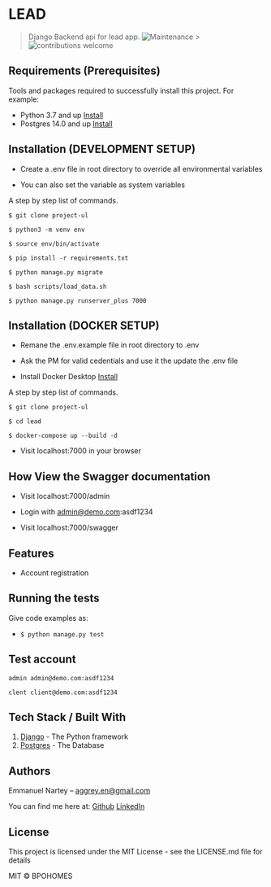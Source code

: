 # LEAD

> Django Backend api for lead app.
> ![Maintenance](https://img.shields.io/badge/Maintained%3F-yes-green.svg) > ![contributions welcome](https://img.shields.io/badge/contributions-welcome-brightgreen.svg?style=flat)

## Requirements (Prerequisites)

Tools and packages required to successfully install this project.
For example:

- Python 3.7 and up [Install](https://python.org)
- Postgres 14.0 and up [Install](https://postgres.com/)

## Installation (DEVELOPMENT SETUP)

- Create a .env file in root directory to override all environmental variables

- You can also set the variable as system variables

A step by step list of commands.

`$ git clone project-ul`

`$ python3 -m venv env`

`$ source env/bin/activate`

`$ pip install -r requirements.txt`

`$ python manage.py migrate`

`$ bash scripts/load_data.sh`

`$ python manage.py runserver_plus 7000`

## Installation (DOCKER SETUP)

- Remane the .env.example file in root directory to .env

- Ask the PM for valid cedentials and use it the update the .env file

- Install Docker Desktop [Install](https://python.org)

A step by step list of commands.

`$ git clone project-ul`

`$ cd lead`

`$ docker-compose up --build -d`

- Visit localhost:7000 in your browser

## How View the Swagger documentation

- Visit localhost:7000/admin

- Login with admin@demo.com:asdf1234

- Visit localhost:7000/swagger

## Features

- Account registration

## Running the tests

Give code examples as:

- `$ python manage.py test`

## Test account

    admin admin@demo.com:asdf1234

    clent client@demo.com:asdf1234

## Tech Stack / Built With

1. [Django](https://django.com/) - The Python framework
1. [Postgres](https://postgres.com/) - The Database

## Authors

Emmanuel Nartey – aggrey.en@gmail.com

You can find me here at:
[Github](https://github.com/Emmanuel-Aggrey)
[LinkedIn](https://www.linkedin.com/in/emmanuel-teye-nartey/)

## License

This project is licensed under the MIT License - see the LICENSE.md file for details

MIT © BPOHOMES
